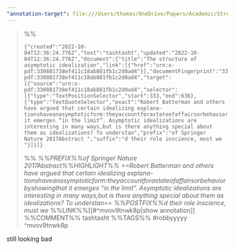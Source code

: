 ```yaml
---
"annotation-target": file:///Users/thomas/OneDrive/Papers/Academic/StrevensM_2019_The_structure_of_asymptotic_idealization.pdf
---
```




>%%
>```annotation-json
>{"created":"2022-10-04T12:36:24.776Z","text":"tashtasht","updated":"2022-10-04T12:36:24.776Z","document":{"title":"The structure of asymptotic idealization","link":[{"href":"urn:x-pdf:330881738ef411c18ab881fb1c2d0ad4"}],"documentFingerprint":"330881738ef411c18ab881fb1c2d0ad4"},"uri":"urn:x-pdf:330881738ef411c18ab881fb1c2d0ad4","target":[{"source":"urn:x-pdf:330881738ef411c18ab881fb1c2d0ad4","selector":[{"type":"TextPositionSelector","start":333,"end":636},{"type":"TextQuoteSelector","exact":"Robert Batterman and others have argued that certain idealizing explana-tionshaveanasymptoticform:theyaccountforastateofaffairsorbehaviorbyshowingthat it emerges “in the limit”. Asymptotic idealizations are interesting in many ways,but is there anything special about them as idealizations? To understan","prefix":"of Springer Nature 2017Abstract ","suffix":"d their role inscience, must we "}]}]}
>```
>%%
>*%%PREFIX%%of Springer Nature 2017Abstract%%HIGHLIGHT%% ==Robert Batterman and others have argued that certain idealizing explana-tionshaveanasymptoticform:theyaccountforastateofaffairsorbehaviorbyshowingthat it emerges “in the limit”. Asymptotic idealizations are interesting in many ways,but is there anything special about them as idealizations? To understan== %%POSTFIX%%d their role inscience, must we*
>%%LINK%%[[#^mvov9tnwk8p|show annotation]]
>%%COMMENT%%
>tashtasht
>%%TAGS%%
>#robbyyyyy
^mvov9tnwk8p


still looking bad